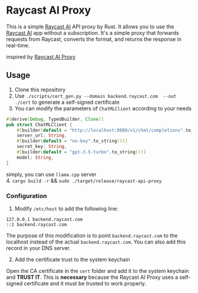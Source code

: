# Raycast AI Proxy

This is a simple [Raycast AI](https://raycast.com/) API proxy by Rust. It allows you to use the [Raycast AI](https://raycast.com/ai) app without a subscription.
It's a simple proxy that forwards requests from Raycast, converts the format, and returns the response in real-time.

inspired by [Raycast AI Proxy](https://github.com/yufeikang/raycast_api_proxy)

## Usage

1. Clone this repository
2. Use `./scripts/cert_gen.py --domain backend.raycast.com  --out ./cert` to generate a self-signed certificate
3. You can modify the parameters of `ChatMLClient` according to your needs
```rust
#[derive(Debug, TypedBuilder, Clone)]
pub struct ChatMLClient {
    #[builder(default = "http://localhost:8080/v1/chat/completions".to_string())]
    server_url: String,
    #[builder(default = "no-key".to_string())]
    secret_key: String,
    #[builder(default = "gpt-3.5-turbo".to_string())]
    model: String,
}
``` 
simply, you can use `llama.cpp` server     
4. `cargo build -r` && `sudo ./target/release/raycast-api-proxy`

### Configuration

1. Modify `/etc/host` to add the following line:

```
127.0.0.1 backend.raycast.com
::1 backend.raycast.com
```

The purpose of this modification is to point `backend.raycast.com` to the localhost instead of the actual `backend.raycast.com`. You can also add this
record in your DNS server.

2. Add the certificate trust to the system keychain

Open the CA certificate in the `cert` folder and add it to the system keychain and **TRUST IT**.
This is **necessary** because the Raycast AI Proxy uses a self-signed certificate and it must be trusted to work properly.